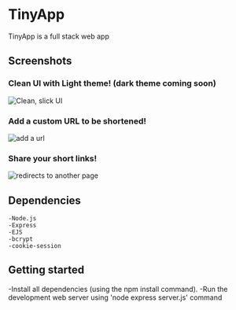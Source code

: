 # TinyApp
TinyApp is a full stack web app 


## Screenshots

### Clean UI with Light theme! (dark theme coming soon)
![Clean, slick UI](https://i.imgur.com/Ym5ot9R.png?1)

### Add a custom URL to be shortened!
![add a url](https://i.imgur.com/lPW06O5.png?1)

### Share your short links!
![redirects to another page](https://i.imgur.com/tOnjl87.jpg)




## Dependencies
```
-Node.js
-Express
-EJS
-bcrypt
-cookie-session
```
## Getting started
-Install all dependencies (using the npm install command).
-Run the development web server using 'node express server.js' command



